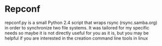 Repconf
=======

repconf.py is a small Python 2.4 script that wraps rsync (rsync.samba.org) in order to
synchronize two file systems. It was tailored for my specific needs so maybe it is not
directly useful for you as it is, but you may be helpful if you are interested in
the creation command line tools in linux